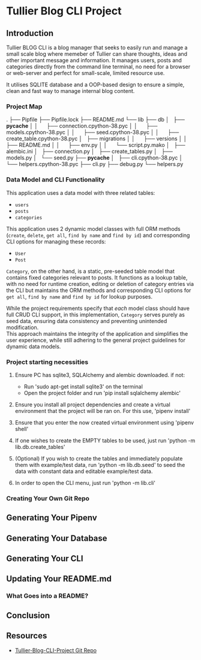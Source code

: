 # Tullier Blog CLI Project

## Introduction

Tullier BLOG CLI is a blog manager that seeks to easily run and manage a small scale blog where memeber of Tullier can share thoughts, ideas and other important message and information. It manages users, posts and categories directly from the command line terminal, no need for a browser or web-server and perfect for small-scale, limited resource use. 

It utilises SQLITE database and a OOP-based design to ensure a simple, clean and fast way to manage internal blog content.


### Project Map
.
├── Pipfile
├── Pipfile.lock
├── README.md
└── lib
    ├── db
    │   ├── __pycache__
    │   │      ├── connection.cpython-38.pyc
    │   │      ├── models.cpython-38.pyc
    │   │      ├── seed.cpython-38.pyc
    │   │      ├── create_table.cpython-38.pyc
    │   ├── migrations
    │   │      ├── versions
    │   │      ├── README.md
    │   │      ├── env.py
    │   │      └── script.py.mako
    │   ├── alembic.ini
    │   ├── connection.py
    │   ├── create_tables.py
    │   ├── models.py
    │   └── seed.py
    ├── __pycache__
    │      ├── cli.cpython-38.pyc
    │      └── helpers.cpython-38.pyc
    ├── cli.py
    ├── debug.py
    └── helpers.py


### Data Model and CLI Functionality

This application uses a data model with three related tables: 
 - `users`
 - `posts`
 - `categories`

This application uses 2 dynamic model classes with full ORM methods (`create`, `delete`, `get all`, `find by name` and `find by id`) and corresponding CLI options for managing these records: 
 - `User`
 - `Post`

`Category`, on the other hand, is a static, pre-seeded table model that contains fixed categories relevant to posts. It functions as a lookup table, with no need for runtime creation, editing or deletion of category entries via the CLI but maintains the ORM methods and corresponding CLI options for `get all`, `find by name` and `find by id` for lookup purposes.

While the project requirements specify that *each* model class should have full CRUD CLI support, in this implementation, `Category` serves purely as seed data, ensuring data consistency and preventing unintended modification.  
This approach maintains the integrity of the application and simplifies the user experience, while still adhering to the general project guidelines for dynamic data models.


### Project starting necessities
1. Ensure PC has sqlite3, SQLAlchemy and alembic downloaded. if not:
    - Run 'sudo apt-get install sqlite3' on the terminal
    - Open the project folder and run 'pip install sqlalchemy alembic'

2. Ensure you install all project dependencies and create a virtual environment that the project will be ran on. For this use, 'pipenv install'

3. Ensure that you enter the now created virtual environment using 'pipenv shell'

4. If one wishes to create the EMPTY tables to be used, just run 'python -m lib.db.create_tables'

5. (Optional) If you wish to create the tables and immediately populate them with example/test data, run 'python -m lib.db.seed' to seed the data with constant data and editable example/test data.

6. In order to open the CLI menu, just run 'python -m lib.cli'

### Creating Your Own Git Repo



## Generating Your Pipenv



## Generating Your Database



## Generating Your CLI



## Updating Your README.md



### What Goes into a README?



## Conclusion



## Resources

- [Tullier-Blog-CLI-Project Git Repo](https://github.com/Silva-NK/Tullier-Blog-CLI-Project)
